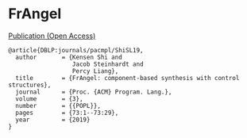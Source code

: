 # FrAngel

[Publication (Open Access)](https://doi.org/10.1145/3290386)

```
@article{DBLP:journals/pacmpl/ShiSL19,
  author       = {Kensen Shi and
                  Jacob Steinhardt and
                  Percy Liang},
  title        = {FrAngel: component-based synthesis with control structures},
  journal      = {Proc. {ACM} Program. Lang.},
  volume       = {3},
  number       = {{POPL}},
  pages        = {73:1--73:29},
  year         = {2019}
}
```
